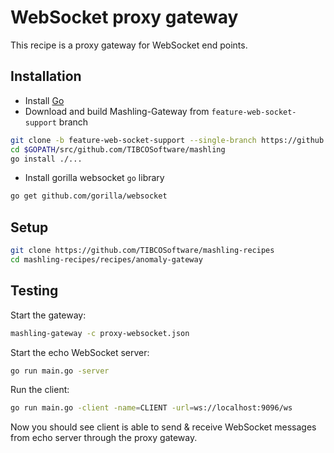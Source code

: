 # WebSocket proxy gateway
This recipe is a proxy gateway for WebSocket end points.

## Installation
* Install [Go](https://golang.org/)
* Download and build Mashling-Gateway from `feature-web-socket-support` branch

```bash
git clone -b feature-web-socket-support --single-branch https://github.com/TIBCOSoftware/mashling.git $GOPATH/src/github.com/TIBCOSoftware/mashling
cd $GOPATH/src/github.com/TIBCOSoftware/mashling
go install ./...
```
* Install gorilla websocket `go` library
```bash
go get github.com/gorilla/websocket
```

## Setup

```bash
git clone https://github.com/TIBCOSoftware/mashling-recipes
cd mashling-recipes/recipes/anomaly-gateway
```

## Testing

Start the gateway:

```bash
mashling-gateway -c proxy-websocket.json
```

Start the echo WebSocket server:
```bash
go run main.go -server
```

Run the client:
```bash
go run main.go -client -name=CLIENT -url=ws://localhost:9096/ws
```

Now you should see client is able to send & receive WebSocket messages from echo server through the proxy gateway.